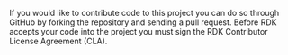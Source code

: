 If you would like to contribute code to this project you can do so through GitHub by forking the repository and sending a pull request. Before RDK accepts your code into the project you must sign the RDK Contributor License Agreement (CLA).



